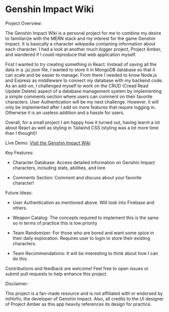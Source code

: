 **Genshin Impact Wiki**
===================

Project Overview:

The Genshin Impact Wiki is a personal project for me to combine my desire to familiarize with the MERN stack and my interest for the game Genshin Impact. It is basically a character wikipedia containing information about each character. I had a look at another much bigger project, Project Amber, and wandered if I could reproduce that web application myself. 

First I wanted to try creating something in React. Instead of saving all the data in a .js/.json file, I wanted to store it in MongoDB database so that it can scale and be easier to manage. From there I needed to know Node.js and Express as middleware to connect my database with my backend code. As an add-on, I challenged myself to work on the CRUD (Cread Read Update Delete) aspect of a database management system by implementing a simple comments section where users can comment on their favorite characters. User Authentication will be my next challenge. However, it will only be implemented after I add on more features that require logging in. Otherwise it is an useless addition and a hassle for users.

Overall, for a small project I am happy how it turned out, having learnt a lot about React as well as styling in Tailwind CSS (styling was a lot more time than I thought)!

Live Demo: [Visit the Genshin Impact Wiki](https://genshin-wiki-v1.vercel.app/)

Key Features:

-   Character Database: Access detailed information on Genshin Impact characters, including stats, abilities, and lore.

-   Comments Section: Comment and discuss about your favorite character!


Future Ideas:

-   User Authentication as mentioned above. Will look into Firebase and others. 

-   Weapon Catalog: The concepts required to implement this is the same so in terms of practice this is low priority
  
-   Team Randomizer: For those who are bored and want some spice in their daily exploration. Requires user to login to store their existing characters. 

-   Team Recommendations: It will be interesting to think about how I can do this.




Contributions and feedback are welcome! Feel free to open issues or submit pull requests to help enhance this project.


Disclaimer:

This project is a fan-made resource and is not affiliated with or endorsed by miHoYo, the developer of Genshin Impact. Also, all credits to the UI designer of Project Amber as this app heavily references its design for practice.
